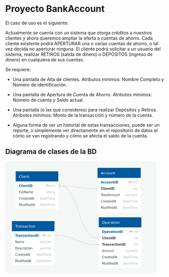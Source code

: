 # Proyecto BankAccount

El caso de uso es el siguiente:

Actualmente se cuenta con un sistema que otorga créditos a nuestros clientes y ahora queremos ampliar la oferta a cuentas de ahorro. Cada cliente existente podrá APERTURAR una o varias cuentas de ahorro, o tal vez decida no aperturar ninguna. El cliente podrá solicitar a un usuario del sistema, realizar RETIROS (salida de dinero) o DEPÓSITOS (ingreso de dinero) en cualquiera de sus cuentas.

 

Se requiere:

   * Una pantalla de Alta de clientes. Atributos mínimos: Nombre Completo y Número de identificación.

   * Una pantalla de Apertura de Cuenta de Ahorro. Atributos mínimos: Número de cuenta y Saldo actual.

   * Una pantalla (o las que consideres) para realizar Depósitos y Retiros. Atributos mínimos: Monto de la transacción y número de la cuenta.

   * Alguna forma de ver un historial de estas transacciones, puede ser un reporte, o simplemente ver directamente en el repositorio de datos el cómo se van registrando y cómo se afecta el saldo de la cuenta.

## Diagrama de clases de la BD

![picture alt](https://github.com/JoseAP89/BankAccountExample/blob/main/diagrama_clases.png "diagrama")